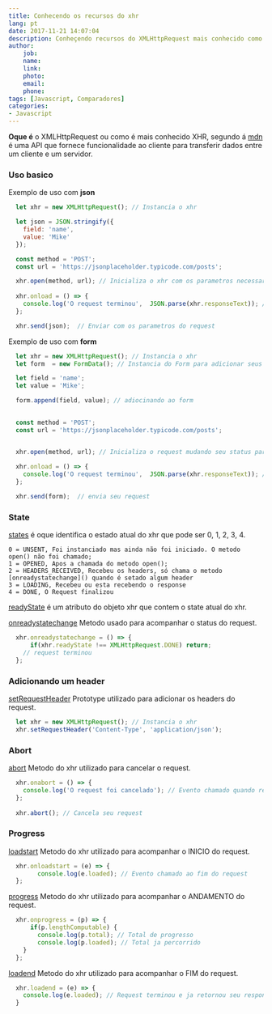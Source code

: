 ```yaml
---
title: Conhecendo os recursos do xhr
lang: pt
date: 2017-11-21 14:07:04
description: Conheçendo recursos do XMLHttpRequest mais conhecido como XHR.
author: 
    job:
    name: 
    link: 
    photo:
    email: 
    phone:
tags: [Javascript, Comparadores]
categories: 
- Javascript
---
```

**Oque é** o XMLHttpRequest ou como é mais conhecido XHR, segundo á [mdn](https://developer.mozilla.org/pt-BR/docs/Web/API/XMLHttpRequest) é uma API que fornece funcionalidade ao cliente para transferir dados entre um cliente e um servidor.
### Uso basico
Exemplo de uso com **json**
```javascript
  let xhr = new XMLHttpRequest(); // Instancia o xhr 

  let json = JSON.stringify({
    field: 'name',
    value: 'Mike'
  });

  const method = 'POST';
  const url = 'https://jsonplaceholder.typicode.com/posts';

  xhr.open(method, url); // Inicializa o xhr com os parametros necessarios
  
  xhr.onload = () => { 
    console.log('O request terminou',  JSON.parse(xhr.responseText)); // Evento chamado ao fim do request
  };

  xhr.send(json);  // Enviar com os parametros do request
```
Exemplo de uso com **form**
```javascript
  let xhr = new XMLHttpRequest(); // Instancia o xhr
  let form  = new FormData(); // Instancia do Form para adicionar seus campos

  let field = 'name';
  let value = 'Mike';

  form.append(field, value); // adiocinando ao form 
  

  const method = 'POST';
  const url = 'https://jsonplaceholder.typicode.com/posts';


  xhr.open(method, url); // Inicializa o request mudando seu status para 1
  
  xhr.onload = () => { 
    console.log('O request terminou',  JSON.parse(xhr.responseText)); // status termina com status 4
  };

  xhr.send(form);  // envia seu request
```

### State 

[states](https://xhr.spec.whatwg.org/#states) é oque identifica o estado atual do xhr que pode ser 0, 1, 2, 3, 4.

```
0 = UNSENT, Foi instanciado mas ainda não foi iniciado. O metodo open() não foi chamado;
1 = OPENED, Apos a chamada do metodo open();
2 = HEADERS_RECEIVED, Recebeu os headers, só chama o metodo [onreadystatechange]() quando é setado algum header
3 = LOADING, Recebeu ou esta recebendo o response
4 = DONE, O Request finalizou
``` 
[readyState](https://xhr.spec.whatwg.org/#dom-xmlhttprequest-readystate) é um atributo do objeto xhr que contem o state atual do xhr. 

[onreadystatechange](https://xhr.spec.whatwg.org/#event-xhr-readystatechange) Metodo usado para acompanhar o status do request.

```javascript
  xhr.onreadystatechange = () => { 
	  if(xhr.readyState !== XMLHttpRequest.DONE) return;
    // request terminou
  };
```

### Adicionando um header

[setRequestHeader](https://xhr.spec.whatwg.org/#dom-xmlhttprequest-setrequestheader) Prototype utilizado para adicionar os headers do request.

```javascript
  let xhr = new XMLHttpRequest(); // Instancia o xhr
  xhr.setRequestHeader('Content-Type', 'application/json');
```

### Abort

[abort](https://xhr.spec.whatwg.org/#dom-xmlhttprequest-abort) Metodo do xhr utilizado para cancelar o request.

```javascript
  xhr.onabort = () => {
    console.log('O request foi cancelado'); // Evento chamado quando request é cancelado
  };
  
  xhr.abort(); // Cancela seu request
```

### Progress

[loadstart](https://xhr.spec.whatwg.org/#event-xhr-loadstart) Metodo do xhr utilizado para acompanhar o INICIO do request.

```javascript
  xhr.onloadstart = (e) => { 
    	console.log(e.loaded); // Evento chamado ao fim do request
  };
```

[progress](https://xhr.spec.whatwg.org/#event-xhr-progress) Metodo do xhr utilizado para acompanhar o ANDAMENTO do request.

```javascript
  xhr.onprogress = (p) => { 
	  if(p.lengthComputable) {
    	console.log(p.total); // Total de progresso
    	console.log(p.loaded); // Total ja percorrido
    }
  };
```

[loadend](https://xhr.spec.whatwg.org/#event-xhr-loadend) Metodo do xhr utilizado para acompanhar o FIM do request.

```javascript
  xhr.loadend = (e) => {
    console.log(e.loaded); // Request terminou e ja retornou seu response
  }
```